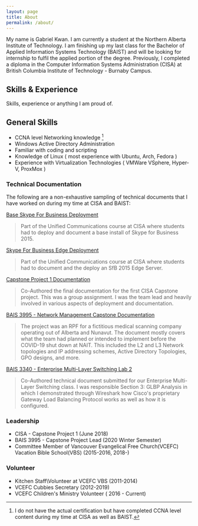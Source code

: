 ```yaml
---
layout: page
title: About
permalink: /about/
---
```

My name is Gabriel Kwan. I am currently a student at the Northern Alberta Institute of Technology. I am finishing up my last class for the Bachelor of Applied Information Systems Technology (BAIST) and will be looking for internship to fulfil the applied portion of the degree. Previously, I completed a diploma in the Computer Information Systems  Administration (CISA) at British Columbia Institute of Technology - Burnaby Campus.

## Skills & Experience

Skills, experience or anything I am proud of.

## General Skills
   
   - CCNA level Networking knowledge  [^1] 
   - Windows Active Directory Administration
   - Familiar with coding and scripting 
   - Knowledge of Linux ( most experience with Ubuntu, Arch, Fedora )
   - Experience with Virtualization Technologies ( VMWare VSphere, Hyper-V,  ProxMox )

### Technical Documentation
   
  The following are a non-exhaustive sampling of technical documents that I have worked on during my time at CISA and BAIST:

   [Base Skype For Business Deployment](/assets/PDF/ResearchLab.pdf)

   > Part of the Unified Communications course at CISA where students had to deploy and document a base install of Skype for Business 2015.

   [Skype For Business Edge Deployment](/assets/PDF/Lab9-EdgeDcoumentation-Gabrielk.pdf)

   > Part of the Unified Communications course at CISA where students had to document and the deploy an SfB 2015 Edge Server.

   [Capstone Project 1 Documentation](/assets/PDF/CaptstoneProject1.pdf)

   > Co-Authored the final documentation for the first CISA Capstone project. This was a group assignment. I was the team lead and heavily involved in various aspects of deployment and documentation.

   [BAIS 3995 - Network Management Capstone Documentation](/assets/PDF/Team3%20-%20Technical%20Documentation.pdf)

   > The project was an RPF for a fictitious medical scanning company operating out of Alberta and Nunavut. The document mostly covers what the team had planned or intended to implement before the COVID-19 shut down at NAIT. This included the L2 and L3 Network topologies and IP addressing schemes, Active Directory Topologies, GPO designs, and more.

   [BAIS 3340 - Enterprise Multi-Layer Switching Lab 2](/assets/PDF/Team3%20-%20Technical%20Documentation.pdf)

   > Co-Authored technical document submitted for our Enterprise Multi-Layer Switching class. I was responsible Section 3: GLBP Analysis in which I demonstrated through Wireshark how Cisco's proprietary Gateway Load Balancing Protocol works as well as how it is configured.  


### Leadership

- CISA -  Capstone Project 1 (June 2018)
- BAIS 3995 - Capstone Project Lead (2020 Winter Semester)
- Committee Member of Vancouver Evangelical Free Church(VCEFC) Vacation Bible School(VBS) (2015-2016, 2018-)

### Volunteer

- Kitchen Staff\Volunteer at VCEFC VBS (2011-2014)
- VCEFC Cubbies Secretary  (2012-2019)
- VCEFC Children's Ministry Volunteer ( 2016 - Current)


[^1]: I do not have the actual certification but have completed CCNA level content during my time at CISA as well as BAIST. 